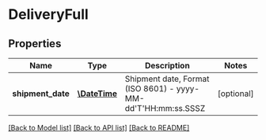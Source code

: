 # DeliveryFull

## Properties
Name | Type | Description | Notes
------------ | ------------- | ------------- | -------------
**shipment_date** | [**\DateTime**](\DateTime.md) | Shipment date, Format (ISO 8601) - yyyy-MM-dd&#x27;T&#x27;HH:mm:ss.SSSZ | [optional] 

[[Back to Model list]](../../README.md#documentation-for-models) [[Back to API list]](../../README.md#documentation-for-api-endpoints) [[Back to README]](../../README.md)

